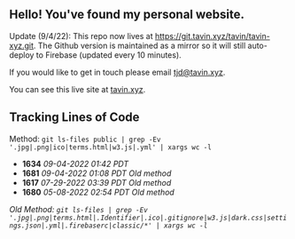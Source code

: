 ## Hello! You've found my personal website.

Update (9/4/22): This repo now lives at https://git.tavin.xyz/tavin/tavin-xyz.git. The Github version is maintained as a mirror so it will still auto-deploy to Firebase (updated every 10 minutes).

If you would like to get in touch please email [tjd@tavin.xyz](mailto:tjd@tavin.xyz).

You can see this live site at [tavin.xyz](https://tavin.xyz).

## Tracking Lines of Code

Method: `git ls-files public | grep -Ev '.jpg|.png|ico|terms.html|w3.js|.yml' | xargs wc -l`

- **1634** _09-04-2022 01:42 PDT_
- **1681** _09-04-2022 01:08 PDT_ *Old method*
- **1617** _07-29-2022 03:39 PDT_ *Old method*
- **1680** _05-08-2022 02:54 PDT_ *Old method*

*Old Method: `git ls-files | grep -Ev '.jpg|.png|terms.html|.Identifier|.ico|.gitignore|w3.js|dark.css|settings.json|.yml|.firebaserc|classic/*' | xargs wc -l`*